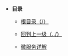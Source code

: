 * **目录**
  * [根目录（/）](/README)
  * [回到上一级（../）](/study/后端/README)

  
  * [微服务详解](/study/后端/微服务/微服务详解)  
